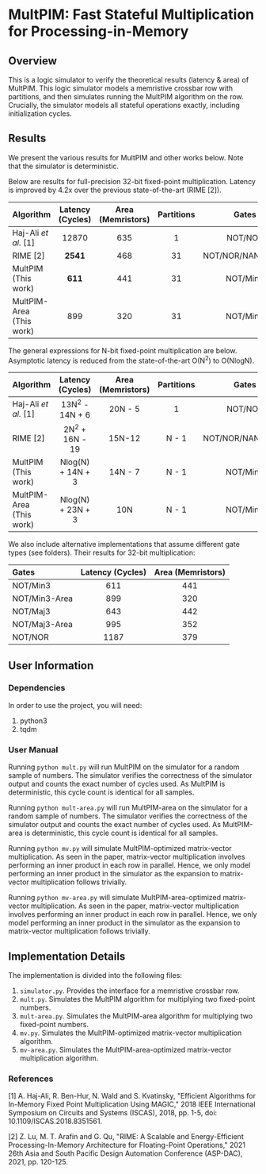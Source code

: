 # MultPIM: Fast Stateful Multiplication for Processing-in-Memory
## Overview
This is a logic simulator to verify the theoretical results (latency & area) of MultPIM. This logic simulator models a memristive crossbar row with partitions, and then simulates running the MultPIM algorithm on 
the row. Crucially, the simulator models all stateful operations exactly, including initialization cycles.

## Results
We present the various results for MultPIM and other works below. Note that 
the simulator is deterministic. 

Below are results for full-precision 32-bit fixed-point multiplication. Latency is improved by 4.2x over the previous state-of-the-art (RIME [2]).

| Algorithm      | Latency (Cycles) | Area (Memristors) | Partitions | Gates
| ---- | :----: | :----: | :----: | :----: |
| Haj-Ali *et al.* [1] | 12870 | 635 | 1 | NOT/NOR |
| RIME [2] | **2541** | 468 | 31 | NOT/NOR/NAND/Min3 |
| MultPIM (This work) | **611** | 441 | 31 | NOT/Min3 |
| MultPIM-Area (This work) | 899 | 320 | 31 | NOT/Min3 |

The general expressions for N-bit fixed-point multiplication are below. Asymptotic latency is reduced from the state-of-the-art O(N<sup>2</sup>) to O(NlogN).

| Algorithm      | Latency (Cycles) | Area (Memristors) | Partitions | Gates
| ---- | :----: | :----: | :----: | :----: |
| Haj-Ali *et al.* [1] | 13N<sup>2</sup> - 14N + 6 | 20N - 5 | 1 | NOT/NOR |
| RIME [2] | 2N<sup>2</sup> + 16N - 19 | 15N-12 | N - 1 | NOT/NOR/NAND/Min3 |
| MultPIM (This work) | Nlog(N) + 14N + 3  | 14N - 7 | N - 1 | NOT/Min3 |
| MultPIM-Area (This work) | Nlog(N) + 23N + 3 | 10N | N - 1 | NOT/Min3 |

We also include alternative implementations that assume different gate types (see folders). Their results for 32-bit multiplication:

| Gates | Latency (Cycles) | Area (Memristors) |
| :---- | :----: | :----: |
| NOT/Min3 | 611 | 441 |
| NOT/Min3-Area | 899 | 320 |
| NOT/Maj3 | 643 | 442 |
| NOT/Maj3-Area | 995 | 352 |
| NOT/NOR | 1187 | 379 |

## User Information
### Dependencies
In order to use the project, you will need:
1. python3
2. tqdm
### User Manual
Running `python mult.py` will run MultPIM on the simulator for a random sample of numbers. The simulator verifies the correctness
of the simulator output and counts the exact number of cycles used. As MultPIM is deterministic, this cycle count is identical for all samples.

Running `python mult-area.py` will run MultPIM-area on the simulator for a random sample of numbers. The simulator verifies the correctness
of the simulator output and counts the exact number of cycles used. As MultPIM-area is deterministic, this cycle count is identical for all samples.

Running `python mv.py` will simulate MultPIM-optimized matrix-vector multiplication. As seen in the paper, matrix-vector multiplication
involves performing an inner product in each row in parallel. Hence, we only model performing an inner product in the simulator
as the expansion to matrix-vector multiplication follows trivially. 

Running `python mv-area.py` will simulate MultPIM-area-optimized matrix-vector multiplication. As seen in the paper, matrix-vector multiplication
involves performing an inner product in each row in parallel. Hence, we only model performing an inner product in the simulator
as the expansion to matrix-vector multiplication follows trivially. 

## Implementation Details
The implementation is divided into the following files: 
1. `simulator.py`. Provides the interface for a memristive crossbar row.
2. `mult.py`. Simulates the MultPIM algorithm for multiplying two fixed-point numbers.
3. `mult-area.py`. Simulates the MultPIM-area algorithm for multiplying two fixed-point numbers.
3. `mv.py`. Simulates the MultPIM-optimized matrix-vector multiplication algorithm.
3. `mv-area.py`. Simulates the MultPIM-area-optimized matrix-vector multiplication algorithm.

### References

[1] A. Haj-Ali, R. Ben-Hur, N. Wald and S. Kvatinsky, "Efficient Algorithms for In-Memory Fixed Point Multiplication Using MAGIC," 2018 IEEE International Symposium on Circuits and Systems (ISCAS), 2018, pp. 1-5, doi: 10.1109/ISCAS.2018.8351561.

[2] Z. Lu, M. T. Arafin and G. Qu, "RIME: A Scalable and Energy-Efficient Processing-In-Memory Architecture for Floating-Point Operations," 2021 26th Asia and South Pacific Design Automation Conference (ASP-DAC), 2021, pp. 120-125.